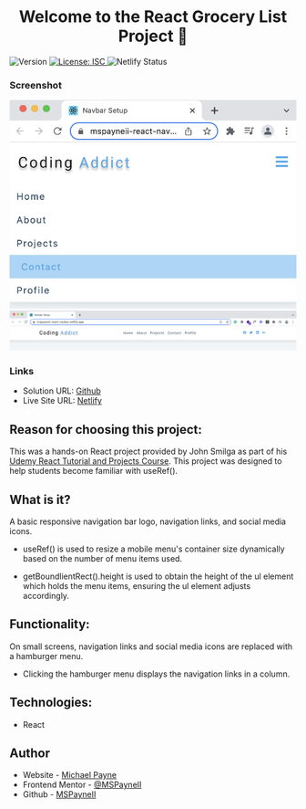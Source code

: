 <h1 align="center">Welcome to the React Grocery List Project 👋</h1>
<p>
  <img alt="Version" src="https://img.shields.io/badge/version-1.0.0-blue.svg?cacheSeconds=2592000" />
  <a href="#" target="_blank">
    <img alt="License: ISC" src="https://img.shields.io/badge/License-ISC-yellow.svg" />
  </a>
  <img alt="Netlify Status" src="https://api.netlify.com/api/v1/badges/562d4a42-f6a2-4dd5-9114-ed39e728ec22/deploy-status" />
</p>

### Screenshot

![smallScreen](public/smallScreen.png)
![largeScreen](public/largeScreen.png)

### Links

- Solution URL: [Github](https://github.com/MSPayneII/react-navbar-useRef-)
- Live Site URL: [Netlify](https://mspayneii-react-navbar.netlify.app/)

## Reason for choosing this project:

This was a hands-on React project provided by John Smilga as part of his [Udemy React Tutorial and Projects Course](https://www.udemy.com/course/react-tutorial-and-projects-course/). This project was designed to help students become familiar with useRef().

## What is it?

A basic responsive navigation bar logo, navigation links, and social media icons.

- useRef() is used to resize a mobile menu's container size dynamically based on the number of menu items used.

- getBoundlientRect().height is used to obtain the height of the ul element which holds the menu items, ensuring the ul element adjusts accordingly.

## Functionality:

On small screens, navigation links and social media icons are replaced with a hamburger menu.

- Clicking the hamburger menu displays the navigation links in a column.

## Technologies:

- React

## Author

- Website - [Michael Payne](https://michaelspayneii.com/)
- Frontend Mentor - [@MSPayneII](https://www.frontendmentor.io/profile/MSPayneII)
- Github - [MSPayneII](https://github.com/MSPayneII)
